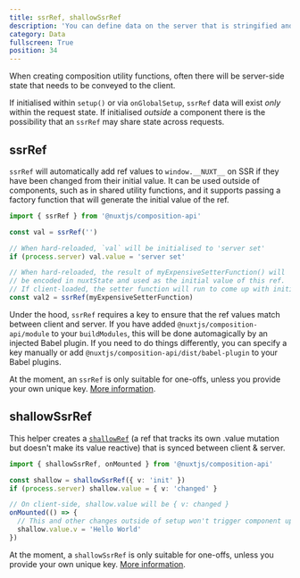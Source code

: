 ```yaml
---
title: ssrRef, shallowSsrRef
description: 'You can define data on the server that is stringified and hydrated on client-side.'
category: Data
fullscreen: True
position: 34
---
```


When creating composition utility functions, often there will be server-side state that needs to be conveyed to the client.

<d-alert>If initialised within `setup()` or via `onGlobalSetup`, `ssrRef` data will exist _only_ within the request state. If initialised _outside_ a component there is the possibility that an `ssrRef` may share state across requests.</d-alert>

## ssrRef

`ssrRef` will automatically add ref values to `window.__NUXT__` on SSR if they have been changed from their initial value. It can be used outside of components, such as in shared utility functions, and it supports passing a factory function that will generate the initial value of the ref.

```ts
import { ssrRef } from '@nuxtjs/composition-api'

const val = ssrRef('')

// When hard-reloaded, `val` will be initialised to 'server set'
if (process.server) val.value = 'server set'

// When hard-reloaded, the result of myExpensiveSetterFunction() will
// be encoded in nuxtState and used as the initial value of this ref.
// If client-loaded, the setter function will run to come up with initial value.
const val2 = ssrRef(myExpensiveSetterFunction)
```

<d-alert type="info">

Under the hood, `ssrRef` requires a key to ensure that the ref values match between client and server. If you have added `@nuxtjs/composition-api/module` to your `buildModules`, this will be done automagically by an injected Babel plugin. If you need to do things differently, you can specify a key manually or add `@nuxtjs/composition-api/dist/babel-plugin` to your Babel plugins.

</d-alert>

<d-alert>

At the moment, an `ssrRef` is only suitable for one-offs, unless you provide your own unique key. [More information](/getting-started/gotchas#keyed-functions).

</d-alert>

## shallowSsrRef

This helper creates a [`shallowRef`](https://vue-composition-api-rfc.netlify.app/api.html#shallowref) (a ref that tracks its own .value mutation but doesn't make its value reactive) that is synced between client & server.

```ts
import { shallowSsrRef, onMounted } from '@nuxtjs/composition-api'

const shallow = shallowSsrRef({ v: 'init' })
if (process.server) shallow.value = { v: 'changed' }

// On client-side, shallow.value will be { v: changed }
onMounted(() => {
  // This and other changes outside of setup won't trigger component updates.
  shallow.value.v = 'Hello World'
})
```

<d-alert>

At the moment, a `shallowSsrRef` is only suitable for one-offs, unless you provide your own unique key. [More information](/getting-started/gotchas#keyed-functions).

</d-alert>
